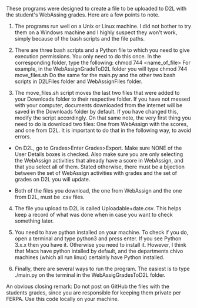 
These programs were designed to create a file to be uploaded to D2L with the student's WebAssing grades.
Here are a few points to note.

1. The programs run well on a Unix or Linux machine. I did not bother to try them on a Windows machine and
I highly suspect they won't work, simply because of the bash scripts and the file paths.

2. There are three bash scripts and a Python file to which you need to give execution permissions. You only need to do this once. In the corresponding folder, type the following: chmod 744 <name_of_file>
For example, in the WebAssignGradeToD2L folder you will type chmod 744 move_files.sh
Do the same for the main.py and the other two bash scripts in D2LFiles folder and WebAssignFiles folder.

3. The move_files.sh script moves the last two files that were added to your Downloads folder to their respective folder. If you have not messed with your computer, documents downloaded from the internet will be saved in the Downloads folder by default. If you have changed this, modify the script accordingly.
On that same note, the very first thing you need to do is download two files: One from WebAssign with the scores, and one from D2L. It is important to do that in the following way, to avoid errors.

  - On D2L, go to Grades>Enter Grades>Export. Make sure NONE of the User Details boxes is checked. Also make sure you are only selecting the WebAssign activities that already have a score in WebAssign, and that you select all of them.
Stated otherwise, there must be a bijection between the set of WebAssign activities with grades and the set of grades on D2L you will update.

  - Both of the files you download, the one from WebAssign and the one from D2L, must be .csv files.

4. The file you upload to D2L is called Uploadable+date.csv. This helps keep a record of what was done when in case you want to check something later.

5. You need to have python installed on your machine. To check if you do, open a terminal and type python3 and press enter. If you see Python 3.x.x then you have it. Otherwise you need to install it. However, I think that Macs have python intalled by default, and the departments chivo machines (which all run linux) certainly have Python installed.
   
6. Finally, there are several ways to run the program. The easiest is to type ./main.py on the terminal in the WebAssigGradesToD2L folder.

An obvious closing remark: Do not post on GitHub the files with the students grades, since you are responsible for keeping them private per FERPA. Use this code locally on your machine.
